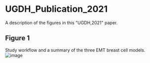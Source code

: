 # UGDH_Publication_2021
A description of the figures in this "UGDH,2021" paper.

## Figure 1
Study workflow and a summary of the three EMT breast cell models. ![image](https://user-images.githubusercontent.com/84135582/118397545-08680c00-b644-11eb-82e3-9659789259e1.png)
